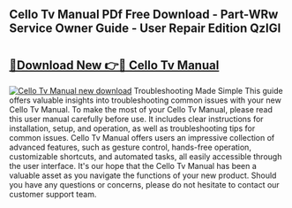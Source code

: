 ## Cello Tv Manual PDf Free Download - Part-WRw Service Owner Guide - User Repair Edition QzIGI

# <h2><a href="http://bc98862.oget.top/?id=Cello+Tv+Manual">🔗Download New 👉🔴 Cello Tv Manual</a></h2>

[![Cello Tv Manual new download](https://i.imgur.com/5g1atiW.png)](http://bc98862.oget.top/?id=Cello+Tv+Manual)
Troubleshooting Made Simple This guide offers valuable insights into troubleshooting common issues with your new Cello Tv Manual. To make the most of your Cello Tv Manual, please read this user manual carefully before use. It includes clear instructions for installation, setup, and operation, as well as troubleshooting tips for common issues. Cello Tv Manual offers users an impressive collection of advanced features, such as gesture control, hands-free operation, customizable shortcuts, and automated tasks, all easily accessible through the user interface. It's our hope that the Cello Tv Manual has been a valuable asset as you navigate the functions of your new product. Should you have any questions or concerns, please do not hesitate to contact our customer support team.
